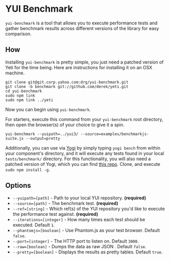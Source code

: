 YUI Benchmark
===

`yui-benchmark` is a tool that allows you to execute performance tests and gather benchmark results across different versions of the library for easy comparison.

How
---
Installing `yui-benchmark` is pretty simple, you just need a patched version of Yeti for the time being.  Here are instructions for installing it on an OSX machine.

	git clone git@git.corp.yahoo.com:drg/yui-benchmark.git
	git clone -b benchmark git://github.com/derek/yeti.git
	cd yui-benchmark
	sudo npm link
	sudo npm link ../yeti

Now you can begin using `yui-benchmark`.

For starters, execute this command from your `yui-benchmark` root directory, then open the browser(s) of your choice to give it a spin.

	yui-benchmark --yuipath=../yui3/ --source=examples/benchmarkjs-suite.js --output=pretty

Additionally, you can use via [Yogi](https://github.com/yui/yogi) by simply typing `yogi bench` from within your component's directory, and it will execute any tests found in your local `tests/benchmark/` directory.  For this functionality, you will also need a patched version of Yogi, which you can find [this repo](https://github.com/derek/yogi/).  Clone, and execute `sudo npm install -g`.


Options
---

* ``--yuipath=[path]`` - Path to your local YUI repository. **(required)**
* ``--source=[path]`` - The benchmark test. **(required)**
* ``--ref=[string]`` - Which ref(s) of the YUI repository you'd like to execute the performance test against. **(required)**
* ``--iterations=[integer]`` - How many times each test should be executed. Default `1`.
* ``--phantomjs=[boolean]`` - Use Phantom.js as your test browser. Default `false`.
* ``--port=[integer]`` - The HTTP port to listen on. Default `3000`.
* ``--raw=[boolean]`` - Dumps the data as raw JSON . Default `false`.
* ``--pretty=[boolean]`` - Displays the results as pretty tables. Default `true`.